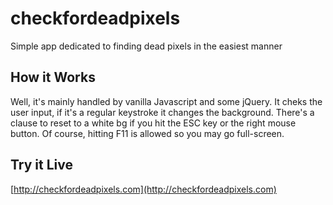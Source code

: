 # checkfordeadpixels
Simple app dedicated to finding dead pixels in the easiest manner

## How it Works
Well, it's mainly handled by vanilla Javascript and some jQuery. It cheks the user input, if it's a regular keystroke it changes the background. There's a clause to reset to a white bg if you hit the ESC key or the right mouse button. Of course, hitting F11 is allowed so you may go full-screen.

## Try it Live
[http://checkfordeadpixels.com](http://checkfordeadpixels.com)

